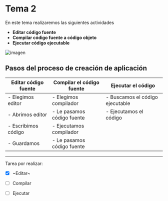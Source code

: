 # Tema 2 

En este tema realizaremos las siguientes actividades

- **Editar código fuente**
- **Compilar código fuente a código objeto**
- **Ejecutar código ejecutable**

![imagen](https://localdab.org/wp-content/uploads/2022/11/Compiler-2.jpg)


## Pasos del proceso de creación de aplicación

|  Editar código fuente  |  Compilar el código fuente  |  Ejecutar el código
|------------------------|-----------------------------|----------------------
|   - Elegimos editor    |  - Elegimos compilador      |  - Buscamos el código ejecutable
|   - Abrimos editor     |  - Le pasamos código fuente |  - Ejecutamos el código
|   - Escribimos código  |  - Ejecutamos compilador    |
|   - Guardamos          |  - Le pasamos código fuente |

---

Tarea por realizar:

- [x] ~Editar~

- [ ] Compilar

- [ ] Ejecutar
